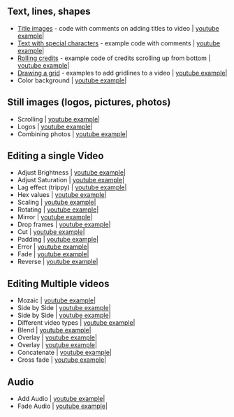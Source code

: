 ## Text, lines, shapes  
+ [Title images](/Adding%20Titles) - code with comments on adding titles to video | [youtube example](https://www.youtube.com/watch?v=xrKnMWGYTxo)|  
+ [Text with special characters](/text%20with%20special%20characters) - example code with comments | [youtube example](https://www.youtube.com/watch?v=T0oXovKTiiU)|  
+ [Rolling credits](/Rolling%20credits) - example code of credits scrolling up from bottom | [youtube example](https://www.youtube.com/watch?v=AnsaJLUIPjs)|  
+ [Drawing a grid](Draw%20grid%20lines) - examples to add gridlines to a video | [youtube example](https://www.youtube.com/watch?v=3ko598TeSjs)|  
+ Color background | [youtube example](https://www.youtube.com/watch?v=ysMyZggmQfQ)|  
## Still images (logos, pictures, photos)  
+ Scrolling | [youtube example](https://www.youtube.com/watch?v=OYOmvSDEUZ0)|  
+ Logos | [youtube example](https://www.youtube.com/watch?v=SyFlTidTlOA&t=13s)|  
+ Combining photos | [youtube example](https://www.youtube.com/watch?v=8x3Nldwx7Hk)|  
## Editing a single Video  
+ Adjust Brightness | [youtube example](https://www.youtube.com/watch?v=el6njF-7fIA)|  
+ Adjust Saturation | [youtube example](https://www.youtube.com/watch?v=el6njF-7fIA)|  
+ Lag effect (trippy) | [youtube example](https://www.youtube.com/watch?v=-IECY9t-7xA)|  
+ Hex values | [youtube example](https://www.youtube.com/watch?v=aUg5u6PefRs)|  
+ Scaling | [youtube example](https://www.youtube.com/watch?v=FQGZobyvJm8)|  
+ Rotating | [youtube example](https://www.youtube.com/watch?v=e0smAVoafyM)|  
+ Mirror  | [youtube example](https://www.youtube.com/watch?v=ybfjG0xiuN8)|  
+ Drop frames | [youtube example](https://www.youtube.com/watch?v=Lxl1HM167qs)|  
+ Cut  | [youtube example](https://www.youtube.com/watch?v=sAl1lZMVr5A)|  
+ Padding | [youtube example](https://www.youtube.com/watch?v=peGJZ1kK624)|  
+ Error | [youtube example](https://www.youtube.com/watch?v=55O9c169Zc4)|  
+ Fade | [youtube example](https://www.youtube.com/watch?v=Lxl1HM167qs)|  
+ Reverse | [youtube example](https://www.youtube.com/watch?v=3PfCwbNXAV0)|  
## Editing Multiple videos    
+ Mozaic | [youtube example](https://www.youtube.com/watch?v=mfUDKNRMBRY)|  
+ Side by Side | [youtube example](https://www.youtube.com/watch?v=0Bv6FDD94M0)|  
+ Side by Side | [youtube example](https://www.youtube.com/watch?v=B0tNDgHJ_no)|  
+ Different video types | [youtube example](https://www.youtube.com/watch?v=_2Gsh1gFJBY)|  
+ Blend | [youtube example](https://www.youtube.com/watch?v=aUg5u6PefRs)|  
+ Overlay | [youtube example](https://www.youtube.com/watch?v=i-yWKUVENqg)|  
+ Overlay | [youtube example](https://www.youtube.com/watch?v=bsRJNnymTxg)|  
+ Concatenate | [youtube example](https://www.youtube.com/watch?v=YpM2Dlhx2zk)|  
+ Cross fade | [youtube example](https://www.youtube.com/watch?v=hJH2tJTK8Kc)|  
## Audio  
+ Add Audio | [youtube example](https://www.youtube.com/watch?v=BYEdEUCT7NI)|  
+ Fade Audio | [youtube example](https://www.youtube.com/watch?v=Lxl1HM167qs)|
